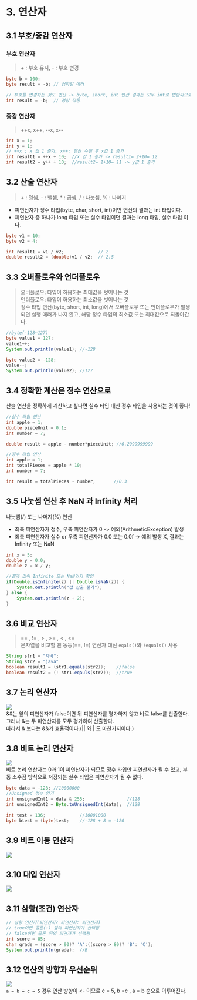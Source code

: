 # 3. 연산자
## 3.1 부호/증감 연산자
### 부호 연산자
> \+ : 부호 유지, - : 부호 변경  
```java
byte b = 100;
byte result = -b; // 컴파일 에러

// 부호를 변경하는 것도 연산 -> byte, short, int 연산 결과는 모두 int로 변환되므로 -> 결과는 int 타입에 대입하여야.
int result = -b;  // 정상 작동
```
### 증감 연산자
> ++x, x++, --x, x--  
```java
int x = 1;
int y = 1;
// ++x : x 값 1 증가, x++: 연산 수행 후 x값 1 증가
int result1 = ++x + 10;  //x 값 1 증가 -> result1= 2+10= 12
int result2 = y++ + 10;  //result2= 1+10= 11 -> y값 1 증가
```  
  
## 3.2 산술 연산자
> \+ : 덧셈,  - : 뺄셈, * : 곱셈, / : 나눗셈, % : 나머지
- 피연산자가 정수 타입(byte, char, short, int)이면 연산의 결과는 int 타입이다.
- 피연산자 중 하나가 long 타입 또는 실수 타입이면 결과는 long 타입, 실수 타입 이다.
```java
byte v1 = 10;
byte v2 = 4;

int result1 = v1 / v2;             // 2
double result2 = (double)v1 / v2;  // 2.5
```  

## 3.3 오버플로우와 언더플로우
> 오버플로우: 타입이 허용하는 최대값을 벗어나는 것  
언더플로우: 타입이 허용하는 최소값을 벗어나는 것  
정수 타입 연산(byte, short, int, long)에서 오버플로우 또는 언더플로우가 발생되면 실행 에러가 나지 않고, 해당 정수 타입의 최소값 또는 최대값으로 되돌아간다.
```java
//byte(-128~127)
byte value1 = 127;
value1++;
System.out.println(value1); //-128

byte value2 = -128;
value--;
System.out.println(value2); //127

```
## 3.4 정확한 계산은 정수 연산으로
산술 연산을 정확하게 계산하고 싶다면 실수 타입 대신 정수 타입을 사용하는 것이 좋다!
```java
//실수 타입 연산
int apple = 1;
double pieceUnit = 0.1;
int number = 7;

double result = apple - number*pieceUnit; //0.2999999999

//정수 타입 연산
int apple = 1;
int totalPieces = apple * 10;
int number = 7;

int result = totalPieces - number;       //0.3
```
## 3.5 나눗셈 연산 후 NaN 과 Infinity 처리
나눗셈(/) 또는 나머지(%) 연산
- 죄측 피연산자가 정수, 우측 피연산자가 0 -> 예외(ArithmeticException) 발생
- 죄측 피연산자가 실수 or 우측 피연산자가 0.0 또는 0.0f -> 예외 발생 X, 결과는 Infinity 또는 NaN  
```java
int x = 5;
double y = 0.0;
double z = x / y;

//결과 값이 Infinite 또는 NaN인지 확인
if(Double.isInfinite(z) || Double.isNaN(z)) {
    System.out.println("값 산출 불가");
} else {
    System.out.println(z + 2);
}
```
## 3.6 비교 연산자
> == , != , > , >= , < , <=  
문자열을 비교할 땐 동등(==, !=) 연산자 대신 `eqals()`와 `!equals()` 사용
```java
String str1 = "자바";
String str2 = "java"
boolean result1 = (str1.equals(str2));    //false
boolean result2 = (! str1.eqauls(str2));  //true
```
## 3.7 논리 연산자
![](https://images.velog.io/images/falling_star3/post/355cf4e6-bb4b-4722-9181-6ff48fb85d46/0_YH506ZYL1rLNKQiK_.png)  
&&는 앞의 피연산자가 false이면 뒤 피연산자를 평가하지 않고 바로 false를 산출한다. 그러나 &는 두 피연산자를 모두 평가하여 산출한다.  
따라서 & 보다는 &&가 효율적이다.(|| 와 | 도 마찬가지이다.)
  
## 3.8 비트 논리 연산자
![](https://mblogthumb-phinf.pstatic.net/20151217_10/rain483_1450324232403bgUFI_PNG/8.PNG?type=w2)  
비트 논리 연산자는 0과 1이 피연산자가 되므로 정수 타입만 피연산자가 될 수 있고, 부동 소수점 방식으로 저장되는 실수 타입은 피연산자가 될 수 없다.
```java
byte data = -128; //10000000
//Unsigned 정수 얻기
int unsignedInt1 = data & 255;                //128
int unsignedInt2 = Byte.toUnsignedInt(data);  //128

int test = 136;             //10001000
byte btest = (byte)test;    //-128 + 8 = -120   
```
## 3.9 비트 이동 연산자
![](https://t1.daumcdn.net/cfile/tistory/9997AC425A34BFD801)

## 3.10 대입 연산자
![](https://mblogthumb-phinf.pstatic.net/20151217_128/rain483_1450325590570f6OYh_PNG/3.PNG?type=w2)

## 3.11 삼항(조건) 연산자
```java
// 삼항 연산자(피연산자? 피연산자: 피연산자)
// true이면 콜론(:) 앞의 피연산자가 선택됨
// false이면 콜론 뒤의 피연자가 선택됨
int score = 85;
char grade = (score > 90)? 'A':((score > 80)? 'B': 'C');
System.out.println(grade);  //B
```
## 3.12 연산의 방향과 우선순위
![](https://blog.kakaocdn.net/dn/dmLnIn/btrpPvIYhyK/K5OnW6rR4QITtWnrKppAR0/img.png)  
`a = b = c = 5` 경우 연산 방향이 <- 이므로 c = 5, b =c , a = b 순으로 이루어진다.